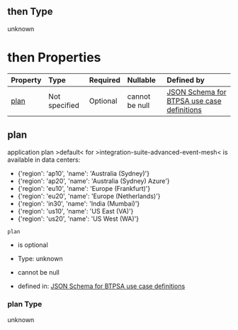 ## then Type

unknown

# then Properties

| Property      | Type          | Required | Nullable       | Defined by                                                                                                                                                                                                                                      |
| :------------ | :------------ | :------- | :------------- | :---------------------------------------------------------------------------------------------------------------------------------------------------------------------------------------------------------------------------------------------- |
| [plan](#plan) | Not specified | Optional | cannot be null | [JSON Schema for BTPSA use case definitions](btpsa-usecase-properties-services-items-allof-2-then-allof-24-then-allof-0-then-properties-plan.md "undefined#/properties/services/items/allOf/2/then/allOf/24/then/allOf/0/then/properties/plan") |

## plan

application plan >default< for >integration-suite-advanced-event-mesh< is available in data centers:

*   {'region': 'ap10', 'name': 'Australia (Sydney)'}
*   {'region': 'ap20', 'name': 'Australia (Sydney) Azure'}
*   {'region': 'eu10', 'name': 'Europe (Frankfurt)'}
*   {'region': 'eu20', 'name': 'Europe (Netherlands)'}
*   {'region': 'in30', 'name': 'India (Mumbai)'}
*   {'region': 'us10', 'name': 'US East (VA)'}
*   {'region': 'us20', 'name': 'US West (WA)'}

`plan`

*   is optional

*   Type: unknown

*   cannot be null

*   defined in: [JSON Schema for BTPSA use case definitions](btpsa-usecase-properties-services-items-allof-2-then-allof-24-then-allof-0-then-properties-plan.md "undefined#/properties/services/items/allOf/2/then/allOf/24/then/allOf/0/then/properties/plan")

### plan Type

unknown
